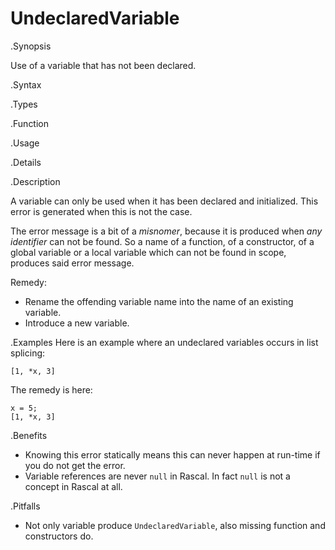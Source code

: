 # UndeclaredVariable

.Synopsis

Use of a variable that has not been declared.

.Syntax

.Types

.Function
       
.Usage

.Details

.Description

A variable can only be used when it has been declared and initialized.
This error is generated when this is not the case. 

The error message is a bit of a *misnomer*, because it is produced when _any identifier_
can not be found. So a name of a function, of a constructor, of a global variable
or a local variable which can not be found in scope, produces said error message.

Remedy:

*  Rename the offending variable name into the name of an existing variable.
*  Introduce a new variable.

.Examples
Here is an example where an undeclared variables occurs in list splicing:
```rascal-shell,error
[1, *x, 3]
```

The remedy is here:
```rascal-shell
x = 5;
[1, *x, 3]
```

.Benefits

* Knowing this error statically means this can never happen at run-time if you do not get the error.
* Variable references are never `null` in Rascal. In fact `null` is not a concept in Rascal at all.

.Pitfalls

* Not only variable produce `UndeclaredVariable`, also missing function and constructors do.
